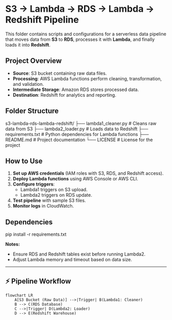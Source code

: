 # S3 → Lambda → RDS → Lambda → Redshift Pipeline
This folder contains scripts and configurations for a serverless data pipeline that moves data from **S3** to **RDS**, processes it with **Lambda**, and finally loads it into **Redshift**.

## Project Overview
- **Source**: S3 bucket containing raw data files.
- **Processing**: AWS Lambda functions perform cleaning, transformation, and validation.
- **Intermediate Storage**: Amazon RDS stores processed data.
- **Destination**: Redshift for analytics and reporting.

## Folder Structure
s3-lambda-rds-lambda-redshift/
├── lambda1_cleaner.py # Cleans raw data from S3
├── lambda2_loader.py # Loads data to Redshift
├── requirements.txt # Python dependencies for Lambda functions
├── README.md # Project documentation
└── LICENSE # License for the project

## How to Use
1. **Set up AWS credentials** (IAM roles with S3, RDS, and Redshift access).
2. **Deploy Lambda functions** using AWS Console or AWS CLI.
3. **Configure triggers**:
   - Lambda1 triggers on S3 upload.
   - Lambda2 triggers on RDS update.
4. **Test pipeline** with sample S3 files.
5. **Monitor logs** in CloudWatch.

## Dependencies
pip install -r requirements.txt

**Notes:**
- Ensure RDS and Redshift tables exist before running Lambda2.
- Adjust Lambda memory and timeout based on data size.

---

## ⚡ Pipeline Workflow

```mermaid
flowchart LR
    A[S3 Bucket (Raw Data)] -->|Trigger| B(Lambda1: Cleaner)
    B --> C(RDS Database)
    C -->|Trigger| D(Lambda2: Loader)
    D --> E(Redshift Warehouse)
